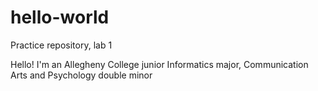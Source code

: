 # hello-world
Practice repository, lab 1

Hello!
I'm an Allegheny College junior
Informatics major, Communication Arts and Psychology double minor
